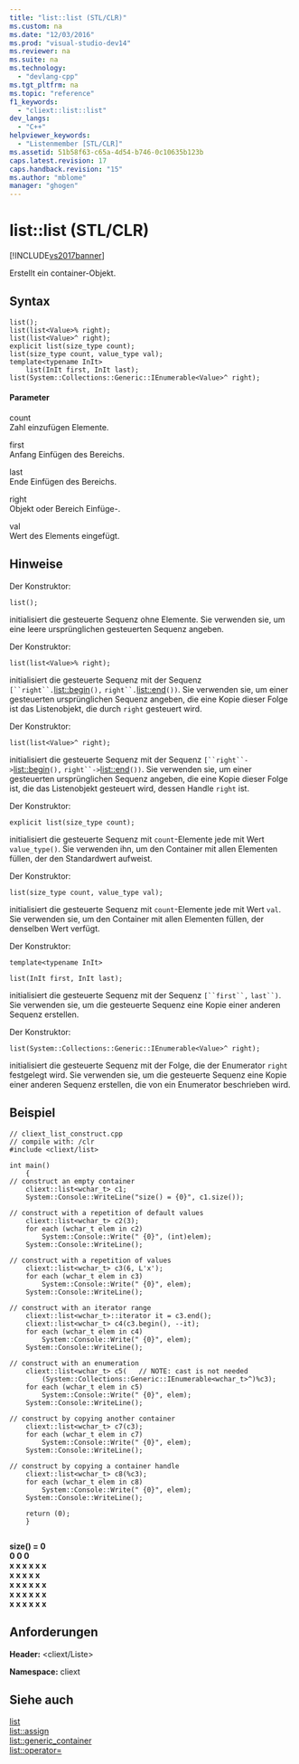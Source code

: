 ```yaml
---
title: "list::list (STL/CLR)"
ms.custom: na
ms.date: "12/03/2016"
ms.prod: "visual-studio-dev14"
ms.reviewer: na
ms.suite: na
ms.technology: 
  - "devlang-cpp"
ms.tgt_pltfrm: na
ms.topic: "reference"
f1_keywords: 
  - "cliext::list::list"
dev_langs: 
  - "C++"
helpviewer_keywords: 
  - "Listenmember [STL/CLR]"
ms.assetid: 51b58f63-c65a-4d54-b746-0c10635b123b
caps.latest.revision: 17
caps.handback.revision: "15"
ms.author: "mblome"
manager: "ghogen"
---
```

# list::list (STL/CLR)
[!INCLUDE[vs2017banner](../assembler/inline/includes/vs2017banner.md)]

Erstellt ein container\-Objekt.  
  
## Syntax  
  
```  
list();  
list(list<Value>% right);  
list(list<Value>^ right);  
explicit list(size_type count);  
list(size_type count, value_type val);  
template<typename InIt>  
    list(InIt first, InIt last);  
list(System::Collections::Generic::IEnumerable<Value>^ right);  
```  
  
#### Parameter  
 count  
 Zahl einzufügen Elemente.  
  
 first  
 Anfang Einfügen des Bereichs.  
  
 last  
 Ende Einfügen des Bereichs.  
  
 right  
 Objekt oder Bereich Einfüge\-.  
  
 val  
 Wert des Elements eingefügt.  
  
## Hinweise  
 Der Konstruktor:  
  
 `list();`  
  
 initialisiert die gesteuerte Sequenz ohne Elemente.  Sie verwenden sie, um eine leere ursprünglichen gesteuerten Sequenz angeben.  
  
 Der Konstruktor:  
  
 `list(list<Value>% right);`  
  
 initialisiert die gesteuerte Sequenz mit der Sequenz `[``right``.`[list::begin](../dotnet/list-begin-stl-clr.md)`(),` `right``.`[list::end](../dotnet/list-end-stl-clr.md)`())`.  Sie verwenden sie, um einer gesteuerten ursprünglichen Sequenz angeben, die eine Kopie dieser Folge ist das Listenobjekt, die durch `right` gesteuert wird.  
  
 Der Konstruktor:  
  
 `list(list<Value>^ right);`  
  
 initialisiert die gesteuerte Sequenz mit der Sequenz `[``right``->`[list::begin](../dotnet/list-begin-stl-clr.md)`(),` `right``->`[list::end](../dotnet/list-end-stl-clr.md)`())`.  Sie verwenden sie, um einer gesteuerten ursprünglichen Sequenz angeben, die eine Kopie dieser Folge ist, die das Listenobjekt gesteuert wird, dessen Handle `right` ist.  
  
 Der Konstruktor:  
  
 `explicit list(size_type count);`  
  
 initialisiert die gesteuerte Sequenz mit `count`\-Elemente jede mit Wert `value_type()`.  Sie verwenden ihn, um den Container mit allen Elementen füllen, der den Standardwert aufweist.  
  
 Der Konstruktor:  
  
 `list(size_type count, value_type val);`  
  
 initialisiert die gesteuerte Sequenz mit `count`\-Elemente jede mit Wert `val`.  Sie verwenden sie, um den Container mit allen Elementen füllen, der denselben Wert verfügt.  
  
 Der Konstruktor:  
  
 `template<typename InIt>`  
  
 `list(InIt first, InIt last);`  
  
 initialisiert die gesteuerte Sequenz mit der Sequenz `[``first``,` `last``)`.  Sie verwenden sie, um die gesteuerte Sequenz eine Kopie einer anderen Sequenz erstellen.  
  
 Der Konstruktor:  
  
 `list(System::Collections::Generic::IEnumerable<Value>^ right);`  
  
 initialisiert die gesteuerte Sequenz mit der Folge, die der Enumerator `right` festgelegt wird.  Sie verwenden sie, um die gesteuerte Sequenz eine Kopie einer anderen Sequenz erstellen, die von ein Enumerator beschrieben wird.  
  
## Beispiel  
  
```  
// cliext_list_construct.cpp   
// compile with: /clr   
#include <cliext/list>   
  
int main()   
    {   
// construct an empty container   
    cliext::list<wchar_t> c1;   
    System::Console::WriteLine("size() = {0}", c1.size());   
  
// construct with a repetition of default values   
    cliext::list<wchar_t> c2(3);   
    for each (wchar_t elem in c2)   
        System::Console::Write(" {0}", (int)elem);   
    System::Console::WriteLine();   
  
// construct with a repetition of values   
    cliext::list<wchar_t> c3(6, L'x');   
    for each (wchar_t elem in c3)   
        System::Console::Write(" {0}", elem);   
    System::Console::WriteLine();   
  
// construct with an iterator range   
    cliext::list<wchar_t>::iterator it = c3.end();   
    cliext::list<wchar_t> c4(c3.begin(), --it);   
    for each (wchar_t elem in c4)   
        System::Console::Write(" {0}", elem);   
    System::Console::WriteLine();   
  
// construct with an enumeration   
    cliext::list<wchar_t> c5(   // NOTE: cast is not needed   
        (System::Collections::Generic::IEnumerable<wchar_t>^)%c3);   
    for each (wchar_t elem in c5)   
        System::Console::Write(" {0}", elem);   
    System::Console::WriteLine();   
  
// construct by copying another container   
    cliext::list<wchar_t> c7(c3);   
    for each (wchar_t elem in c7)   
        System::Console::Write(" {0}", elem);   
    System::Console::WriteLine();   
  
// construct by copying a container handle   
    cliext::list<wchar_t> c8(%c3);   
    for each (wchar_t elem in c8)   
        System::Console::Write(" {0}", elem);   
    System::Console::WriteLine();   
  
    return (0);   
    }  
  
```  
  
  **size\(\) \= 0**  
 **0 0 0**  
 **x x x x x x**  
 **x x x x x**  
 **x x x x x x**  
 **x x x x x x**  
 **x x x x x x**   
## Anforderungen  
 **Header:** \<cliext\/Liste\>  
  
 **Namespace:** cliext  
  
## Siehe auch  
 [list](../dotnet/list-stl-clr.md)   
 [list::assign](../dotnet/list-assign-stl-clr.md)   
 [list::generic\_container](../dotnet/list-generic-container-stl-clr.md)   
 [list::operator\=](../dotnet/list-operator-assign-stl-clr.md)